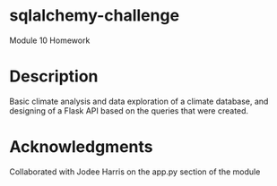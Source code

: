 # sqlalchemy-challenge

Module 10 Homework

# Description
Basic climate analysis and data exploration of a climate database, and designing of a Flask API based on the queries that were created.

# Acknowledgments
Collaborated with Jodee Harris on the app.py section of the module
